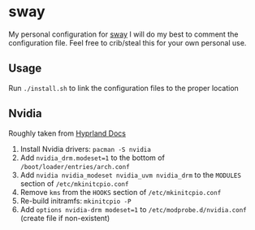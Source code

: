# sway

My personal configuration for [sway](https://github.com/swaywm/sway)
I will do my best to comment the configuration file. Feel free to crib/steal this for your own personal use.

## Usage

Run `./install.sh` to link the configuration files to the proper location

## Nvidia

Roughly taken from [Hyprland Docs](https://wiki.hyprland.org/Nvidia/)

1. Install Nvidia drivers: `pacman -S nvidia`
2. Add `nvidia_drm.modeset=1` to the bottom of `/boot/loader/entries/arch.conf`
3. Add `nvidia nvidia_modeset nvidia_uvm nvidia_drm` to the `MODULES` section of `/etc/mkinitcpio.conf`
4. Remove `kms` from the `HOOKS` section of `/etc/mkinitcpio.conf`
5. Re-build initramfs: `mkinitcpio -P`
6. Add `options nvidia-drm modeset=1` to `/etc/modprobe.d/nvidia.conf` (create file if non-existent)
